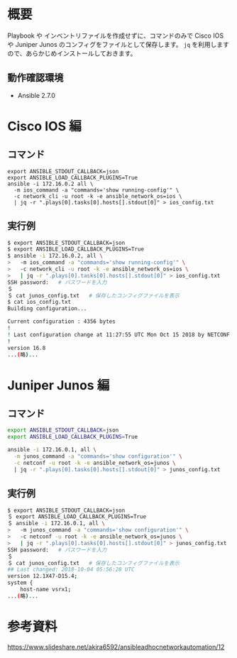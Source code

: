 # 概要
Playbook や インベントリファイルを作成せずに、コマンドのみで Cisco IOS や Juniper Junos のコンフィグをファイルとして保存します。
`jq` を利用しますので、あらかじめインストールしておきます。

## 動作確認環境
- Ansible 2.7.0

# Cisco IOS 編 

## コマンド
```
export ANSIBLE_STDOUT_CALLBACK=json
export ANSIBLE_LOAD_CALLBACK_PLUGINS=True
ansible -i 172.16.0.2 all \
  -m ios_command -a "commands='show running-config'" \
  -c network_cli -u root -k -e ansible_network_os=ios \
  | jq -r ".plays[0].tasks[0].hosts[].stdout[0]" > ios_config.txt
```

## 実行例
```bash
$ export ANSIBLE_STDOUT_CALLBACK=json
$ export ANSIBLE_LOAD_CALLBACK_PLUGINS=True
$ ansible -i 172.16.0.2, all \
>   -m ios_command -a "commands='show running-config'" \
>   -c network_cli -u root -k -e ansible_network_os=ios \
>   | jq -r ".plays[0].tasks[0].hosts[].stdout[0]" > ios_config.txt
SSH password:   # パスワードを入力
＄
＄ cat junos_config.txt   # 保存したコンフィグファイルを表示
$ cat ios_config.txt
Building configuration...

Current configuration : 4356 bytes
!
! Last configuration change at 11:27:55 UTC Mon Oct 15 2018 by NETCONF
!
version 16.8
...(略)...
```


# Juniper Junos 編
## コマンド
```bash
export ANSIBLE_STDOUT_CALLBACK=json
export ANSIBLE_LOAD_CALLBACK_PLUGINS=True

ansible -i 172.16.0.1, all \
  -m junos_command -a "commands='show configuration'" \
  -c netconf -u root -k -e ansible_network_os=junos \
  | jq -r ".plays[0].tasks[0].hosts[].stdout[0]" > junos_config.txt
```

## 実行例
```bash
$ export ANSIBLE_STDOUT_CALLBACK=json
＄ export ANSIBLE_LOAD_CALLBACK_PLUGINS=True
＄ ansible -i 172.16.0.1, all \
>   -m junos_command -a "commands='show configuration'" \
>   -c netconf -u root -k -e ansible_network_os=junos \
>   | jq -r ".plays[0].tasks[0].hosts[].stdout[0]" > junos_config.txt
SSH password:   # パスワードを入力
＄
＄ cat junos_config.txt   # 保存したコンフィグファイルを表示
## Last changed: 2018-10-04 05:56:28 UTC
version 12.1X47-D15.4;
system {
    host-name vsrx1;
...(略)...
```

# 参考資料
https://www.slideshare.net/akira6592/ansibleadhocnetworkautomation/12
